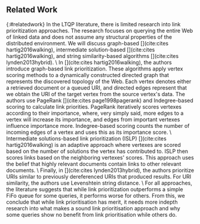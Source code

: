 ## Related Work
{:#relatedwork}
In the LTQP literature, there is limited research into link prioritization approaches. 
The research focuses on querying the entire Web of linked data and does not assume any structural properties of the distributed environment. 
We will discuss graph-based [](cite:cites hartig2016walking), intermediate solution-based [](cite:cites hartig2016walking), and string similarity-based algorithms [](cite:cites lynden2013hybrid). \\
In [](cite:cites hartig2016walking), the authors introduce graph-based link prioritization. 
These algorithms apply vertex scoring methods to a dynamically constructed directed graph that represents the discovered topology of the Web. 
Each vertex denotes either a retrieved document or a queued URI, and directed edges represent that we obtain the URI of the target vertex from the source vertex's data. 
The authors use PageRank [](cite:cites page1998pagerank) and Indegree-based scoring to calculate link priorities.
PageRank iteratively scores vertexes according to their importance, where, very simply said, more edges to a vertex will increase its importance, and edges from important vertexes influence importance more. 
Indegree-based scoring counts the number of incoming edges of a vertex and uses this as its importance score. \\
Intermediate solutions-based link prioritization (ISLP) [](cite:cites hartig2016walking) is an adaptive approach where vertexes are scored based on the number of solutions the vertex has contributed to. 
ISLP then scores links based on the neighboring vertexes' scores.
 This approach uses the belief that highly relevant documents contain links to other relevant documents. \\
Finally, in [](cite:cites lynden2013hybrid), the authors prioritize URIs similar to previously dereferenced URIs that produced results. 
For URI similarity, the authors use Levenshtein string distance. \\
For all approaches, the literature suggests that while link prioritization outperforms a simple FiFo queue for some queries, it performs worse for others.
From this, we conclude that while link prioritisation has merit, it needs more indepth research into what makes a sound link prioritisation approach and why some queries show no benefit from link prioritisation while others do.

